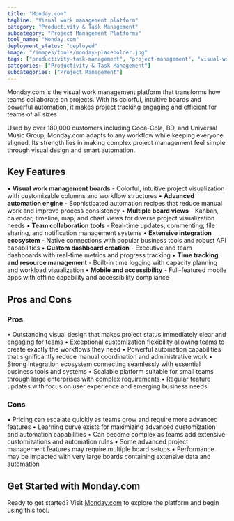 ```yaml
---
title: "Monday.com"
tagline: "Visual work management platform"
category: "Productivity & Task Management"
subcategory: "Project Management Platforms"
tool_name: "Monday.com"
deployment_status: "deployed"
image: "/images/tools/monday-placeholder.jpg"
tags: ["productivity-task-management", "project-management", "visual-workflows", "team-collaboration", "workflow-automation"]
categories: ["Productivity & Task Management"]
subcategories: ["Project Management"]
---
```

Monday.com is the visual work management platform that transforms how teams collaborate on projects. With its colorful, intuitive boards and powerful automation, it makes project tracking engaging and efficient for teams of all sizes.

Used by over 180,000 customers including Coca-Cola, BD, and Universal Music Group, Monday.com adapts to any workflow while keeping everyone aligned. Its strength lies in making complex project management feel simple through visual design and smart automation.

## Key Features

• **Visual work management boards** - Colorful, intuitive project visualization with customizable columns and workflow structures
• **Advanced automation engine** - Sophisticated automation recipes that reduce manual work and improve process consistency
• **Multiple board views** - Kanban, calendar, timeline, map, and chart views for diverse project visualization needs
• **Team collaboration tools** - Real-time updates, commenting, file sharing, and notification management systems
• **Extensive integration ecosystem** - Native connections with popular business tools and robust API capabilities
• **Custom dashboard creation** - Executive and team dashboards with real-time metrics and progress tracking
• **Time tracking and resource management** - Built-in time logging with capacity planning and workload visualization
• **Mobile and accessibility** - Full-featured mobile apps with offline capability and accessibility compliance

## Pros and Cons

### Pros
• Outstanding visual design that makes project status immediately clear and engaging for teams
• Exceptional customization flexibility allowing teams to create exactly the workflows they need
• Powerful automation capabilities that significantly reduce manual coordination and administrative work
• Strong integration ecosystem connecting seamlessly with essential business tools and systems
• Scalable platform suitable for small teams through large enterprises with complex requirements
• Regular feature updates with focus on user experience and emerging business needs

### Cons
• Pricing can escalate quickly as teams grow and require more advanced features
• Learning curve exists for maximizing advanced customization and automation capabilities
• Can become complex as teams add extensive customizations and automation rules
• Some advanced project management features may require multiple board setups
• Performance may be impacted with very large boards containing extensive data and automation

## Get Started with Monday.com

Ready to get started? Visit [Monday.com](https://monday.com) to explore the platform and begin using this tool.